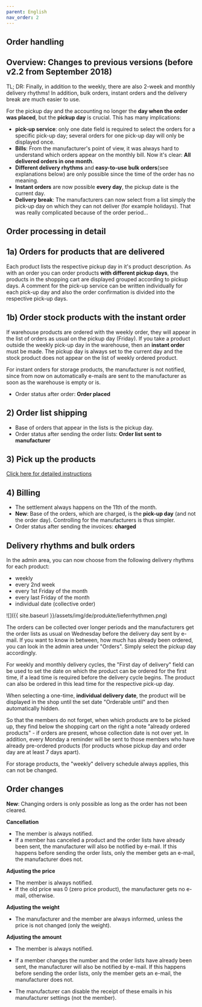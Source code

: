 ```yaml
---
parent: English
nav_order: 2
---
```

## Order handling

## Overview: Changes to previous versions (before v2.2 from September 2018)
TL; DR: Finally, in addition to the weekly, there are also 2-week and monthly delivery rhythms! In addition, bulk orders, instant orders and the delivery break are much easier to use.

For the pickup day and the accounting no longer the **day when the order was placed**, but the **pickup day** is crucial. This has many implications:

* **pick-up service**: only one date field is required to select the orders for a specific pick-up day; several orders for one pick-up day will only be displayed once.
* **Bills**: From the manufacturer's point of view, it was always hard to understand which orders appear on the monthly bill. Now it's clear: **All delivered orders in one month**.
* **Different delivery rhythms** and **easy-to-use bulk orders**(see explanations below) are only possible since the time of the order has no meaning.
* **Instant orders** are now possible **every day**, the pickup date is the current day.
* **Delivery break**: The manufacturers can now select from a list simply the pick-up day on which they can not deliver (for example holidays). That was really complicated because of the order period...


## Order processing in detail

## 1a) Orders for products that are delivered
Each product lists the respective pickup day in it's product description. As with an order you can order products **with different pickup days**, the products in the shopping cart are displayed grouped according to pickup days. A comment for the pick-up service can be written individually for each pick-up day and also the order confirmation is divided into the respective pick-up days.

## 1b) Order stock products with the instant order
If warehouse products are ordered with the weekly order, they will appear in the list of orders as usual on the pickup day (Friday). If you take a product outside the weekly pick-up day in the warehouse, then an **instant order** must be made. The pickup day is always set to the current day and the stock product does not appear on the list of weekly ordered product.

For instant orders for storage products, the manufacturer is not notified, since from now on automatically e-mails are sent to the manufacturer as soon as the warehouse is empty or is.

* Order status after order: **Order placed** <i class="fas fa-cart-arrow-down ok"></i>

## 2) Order list shipping
* Base of orders that appear in the lists is the pickup day.
* Order status after sending the order lists: **Order list sent to manufacturer** <i class="far fa-envelope ok"></i>

## 3) Pick up the products
[Click here for detailed instructions]({{site.baseurl}}/en/pick-up-products)

## 4) Billing
* The settlement always happens on the 11th of the month.
* **New**: Base of the orders, which are charged, is the **pick-up day** (and not the order day). Controlling for the manufacturers is thus simpler.
* Order status after sending the invoices: **charged** <i class="fas fa-lock not-ok"></i>


## Delivery rhythms and bulk orders
In the admin area, you can now choose from the following delivery rhythms for each product:

* weekly
* every 2nd week
* every 1st Friday of the month
* every last Friday of the month
* individual date (collective order)

![]({{ site.baseurl }}/assets/img/de/produkte/lieferrhythmen.png)

The orders can be collected over longer periods and the manufacturers get the order lists as usual on Wednesday before the delivery day sent by e-mail. If you want to know in between, how much has already been ordered, you can look in the admin area under "Orders". Simply select the pickup day accordingly.

For weekly and monthly delivery cycles, the "First day of delivery" field can be used to set the date on which the product can be ordered for the first time, if a lead time is required before the delivery cycle begins. The product can also be ordered in this lead time for the respective pick-up day.

When selecting a one-time, **individual delivery date**, the product will be displayed in the shop until the set date "Orderable until" and then automatically hidden.

So that the members do not forget, when which products are to be picked up, they find below the shopping cart on the right a note "already ordered products" - if orders are present, whose collection date is not over yet. In addition, every Monday a reminder will be sent to those members who have already pre-ordered products (for products whose pickup day and order day are at least 7 days apart).

For storage products, the "weekly" delivery schedule always applies, this can not be changed.

## Order changes
**New**: Changing orders is only possible as long as the order has not been cleared.

**Cancellation**
* The member is always notified.
* If a member has canceled a product and the order lists have already been sent, the manufacturer will also be notified by e-mail. If this happens before sending the order lists, only the member gets an e-mail, the manufacturer does not.

**Adjusting the price**
* The member is always notified.
* If the old price was 0 (zero price product), the manufacturer gets no e-mail, otherwise.

**Adjusting the weight**
* The manufacturer and the member are always informed, unless the price is not changed (only the weight).

**Adjusting the amount**
* The member is always notified.
* If a member changes the number and the order lists have already been sent, the manufacturer will also be notified by e-mail. If this happens before sending the order lists, only the member gets an e-mail, the manufacturer does not.


* The manufacturer can disable the receipt of these emails in his manufacturer settings (not the member).
